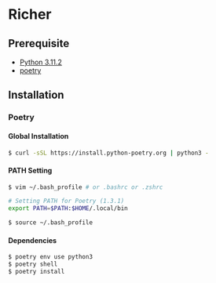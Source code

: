 # Richer
## **Prerequisite**
- [Python 3.11.2](https://www.python.org/downloads/release/python-3112/)
- [poetry](https://github.com/python-poetry/install.python-poetry.org#osx--linux--bashonwindows--windowsmingw-install-instructions)
## Installation
### Poetry
#### Global Installation
```bash
$ curl -sSL https://install.python-poetry.org | python3 -
```
#### PATH Setting
```bash
$ vim ~/.bash_profile # or .bashrc or .zshrc

# Setting PATH for Poetry (1.3.1)
export PATH=$PATH:$HOME/.local/bin

$ source ~/.bash_profile
```
#### Dependencies
```bash
$ poetry env use python3
$ poetry shell
$ poetry install
```

